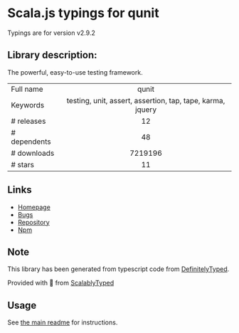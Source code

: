 
# Scala.js typings for qunit

Typings are for version v2.9.2

## Library description:
The powerful, easy-to-use testing framework.

|                    |                 |
| ------------------ | :-------------: |
| Full name          | qunit |
| Keywords           | testing, unit, assert, assertion, tap, tape, karma, jquery |
| # releases         | 12 |
| # dependents       | 48 |
| # downloads        | 7219196 |
| # stars            | 11 |

## Links
- [Homepage](https://qunitjs.com)
- [Bugs](https://github.com/qunitjs/qunit/issues)
- [Repository](https://github.com/qunitjs/qunit)
- [Npm](https://www.npmjs.com/package/qunit)
    


## Note
This library has been generated from typescript code from [DefinitelyTyped](https://definitelytyped.org).

Provided with :purple_heart: from [ScalablyTyped](https://github.com/oyvindberg/ScalablyTyped)

## Usage
See [the main readme](../../readme.md) for instructions.


